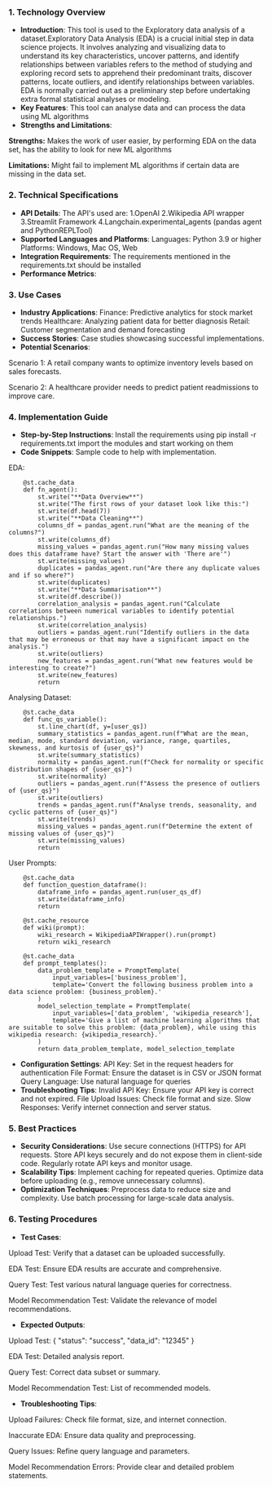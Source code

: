 
### 1. Technology Overview
- **Introduction**: This tool is used to the Exploratory data analysis of a dataset.Exploratory Data Analysis (EDA) is a crucial initial step in data science projects. It involves analyzing and visualizing data to understand its key characteristics, uncover patterns, and identify relationships between variables refers to the method of studying and exploring record sets to apprehend their predominant traits, discover patterns, locate outliers, and identify relationships between variables. EDA is normally carried out as a preliminary step before undertaking extra formal statistical analyses or modeling.
- **Key Features**: This tool can analyse data and can process the data using ML algorithms
- **Strengths and Limitations**: 

 **Strengths:** Makes the work of user easier, by performing EDA on the data set, has the ability to look for new ML algorithms

**Limitations:** Might fail to implement ML algorithms if certain data are missing in the data set.

### 2. Technical Specifications
- **API Details**: 
The API's used are:
1.OpenAI 
2.Wikipedia API wrapper
3.Streamlit Framework
4.Langchain.experimental_agents (pandas agent and PythonREPLTool) 
- **Supported Languages and Platforms**: 
Languages: Python 3.9 or higher
Platforms: Windows, Mac OS, Web
- **Integration Requirements**: 
The requirements mentioned in the requirements.txt should be installed
- **Performance Metrics**: 

### 3. Use Cases
- **Industry Applications**:
Finance: Predictive analytics for stock market trends
Healthcare: Analyzing patient data for better diagnosis
Retail: Customer segmentation and demand forecasting
- **Success Stories**: Case studies showcasing successful implementations.
- **Potential Scenarios**:

Scenario 1: A retail company wants to optimize inventory levels based on sales forecasts.

Scenario 2: A healthcare provider needs to predict patient readmissions to improve care.

### 4. Implementation Guide
- **Step-by-Step Instructions**:
Install the requirements using pip install -r requirements.txt
import the modules and start working on them
- **Code Snippets**: 
Sample code to help with implementation.

EDA:

        @st.cache_data
        def fn_agent():
            st.write("**Data Overview**")
            st.write("The first rows of your dataset look like this:")
            st.write(df.head(7))
            st.write("**Data Cleaning**")
            columns_df = pandas_agent.run("What are the meaning of the columns?")
            st.write(columns_df)
            missing_values = pandas_agent.run("How many missing values does this dataframe have? Start the answer with 'There are'")
            st.write(missing_values)
            duplicates = pandas_agent.run("Are there any duplicate values and if so where?")
            st.write(duplicates)
            st.write("**Data Summarisation**")
            st.write(df.describe())
            correlation_analysis = pandas_agent.run("Calculate correlations between numerical variables to identify potential relationships.")
            st.write(correlation_analysis)
            outliers = pandas_agent.run("Identify outliers in the data that may be erroneous or that may have a significant impact on the analysis.")
            st.write(outliers)
            new_features = pandas_agent.run("What new features would be interesting to create?")
            st.write(new_features)
            return

Analysing Dataset:

        @st.cache_data
        def func_qs_variable():
            st.line_chart(df, y=[user_qs])
            summary_statistics = pandas_agent.run(f"What are the mean, median, mode, standard deviation, variance, range, quartiles, skewness, and kurtosis of {user_qs}")
            st.write(summary_statistics)
            normality = pandas_agent.run(f"Check for normality or specific distribution shapes of {user_qs}")
            st.write(normality)
            outliers = pandas_agent.run(f"Assess the presence of outliers of {user_qs}")
            st.write(outliers)
            trends = pandas_agent.run(f"Analyse trends, seasonality, and cyclic patterns of {user_qs}")
            st.write(trends)
            missing_values = pandas_agent.run(f"Determine the extent of missing values of {user_qs}")
            st.write(missing_values)
            return

User Prompts:

        @st.cache_data
        def function_question_dataframe():
            dataframe_info = pandas_agent.run(user_qs_df)
            st.write(dataframe_info)
            return

        @st.cache_resource
        def wiki(prompt):
            wiki_research = WikipediaAPIWrapper().run(prompt)
            return wiki_research

        @st.cache_data
        def prompt_templates():
            data_problem_template = PromptTemplate(
                input_variables=['business_problem'],
                template='Convert the following business problem into a data science problem: {business_problem}.'
            )
            model_selection_template = PromptTemplate(
                input_variables=['data_problem', 'wikipedia_research'],
                template='Give a list of machine learning algorithms that are suitable to solve this problem: {data_problem}, while using this wikipedia research: {wikipedia_research}.'
            )
            return data_problem_template, model_selection_template
- **Configuration Settings**:
API Key: Set in the request headers for authentication
File Format: Ensure the dataset is in CSV or JSON format
Query Language: Use natural language for queries
- **Troubleshooting Tips**:
Invalid API Key: Ensure your API key is correct and not expired.
File Upload Issues: Check file format and size.
Slow Responses: Verify internet connection and server status.

### 5. Best Practices
- **Security Considerations**:
Use secure connections (HTTPS) for API requests.
Store API keys securely and do not expose them in client-side code.
Regularly rotate API keys and monitor usage.
- **Scalability Tips**: 
Implement caching for repeated queries.
Optimize data before uploading (e.g., remove unnecessary columns).
- **Optimization Techniques**:
Preprocess data to reduce size and complexity.
Use batch processing for large-scale data analysis.

### 6. Testing Procedures
- **Test Cases**: 

Upload Test: Verify that a dataset can be uploaded successfully.

EDA Test: Ensure EDA results are accurate and comprehensive.

Query Test: Test various natural language queries for correctness.

Model Recommendation Test: Validate the relevance of model recommendations.
- **Expected Outputs**:

Upload Test: { "status": "success", "data_id": "12345" }

EDA Test: Detailed analysis report.

Query Test: Correct data subset or summary.

Model Recommendation Test: List of recommended models.
- **Troubleshooting Tips**: 

Upload Failures: Check file format, size, and internet connection.

Inaccurate EDA: Ensure data quality and preprocessing.

Query Issues: Refine query language and parameters.

Model Recommendation Errors: Provide clear and detailed problem statements.


